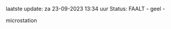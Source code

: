 laatste update: 
za 23-09-2023 13:34   uur 
Status: FAALT - geel - 
<div class="service Y">microstation</div>
